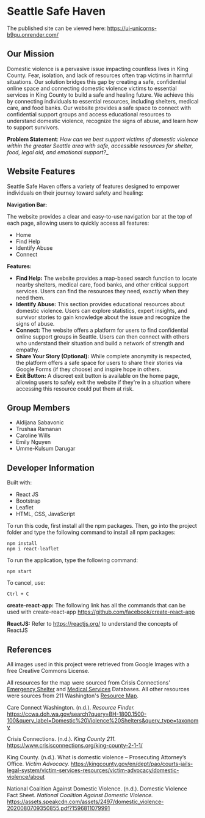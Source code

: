 # Seattle Safe Haven

The published site can be viewed here: https://ui-unicorns-b9qu.onrender.com/ 

## Our Mission

Domestic violence is a pervasive issue impacting countless lives in King County. Fear, isolation, and lack of resources often trap victims in harmful situations. Our solution bridges this gap by creating a safe, confidential online space and connecting domestic violence victims to essential services in King County to build a safe and healing future. We achieve this by connecting individuals to essential resources, including shelters, medical care, and food banks. Our website provides a safe space to connect with confidential support groups and access educational resources to understand domestic violence, recognize the signs of abuse, and learn how to support survivors.

**Problem Statement**: _How can we best support victims of domestic violence within the greater Seattle area with safe, accessible resources for shelter, food, legal aid, and emotional support?__

## Website Features

Seattle Safe Haven offers a variety of features designed to empower individuals on their journey toward safety and healing:

**Navigation Bar:**

The website provides a clear and easy-to-use navigation bar at the top of each page, allowing users to quickly access all features:

- Home
- Find Help
- Identify Abuse
- Connect
  
**Features:**

- **Find Help:** The website provides a map-based search function to locate nearby shelters, medical care, food banks, and other critical support services. Users can find the resources they need, exactly when they need them.
- **Identify Abuse:** This section provides educational resources about domestic violence. Users can explore statistics, expert insights, and survivor stories to gain knowledge about the issue and recognize the signs of abuse.
- **Connect:** The website offers a platform for users to find confidential online support groups in Seattle. Users can then connect with others who understand their situation and build a network of strength and empathy.
- **Share Your Story (Optional):** While complete anonymity is respected, the platform offers a safe space for users to share their stories via Google Forms (if they choose) and inspire hope in others.
- **Exit Button:** A discreet exit button is available on the home page, allowing users to safely exit the website if they're in a situation where accessing this resource could put them at risk.

## Group Members

- Aldijana Sabavonic
- Trushaa Ramanan
- Caroline Wills
- Emily Nguyen
- Umme-Kulsum Darugar 

## Developer Information

Built with:

- React JS
- Bootstrap
- Leaflet
- HTML, CSS, JavaScript

To run this code, first install all the npm packages. Then, go into the project folder and type the following command to install all npm packages:

`npm install`\
`npm i react-leaflet`

To run the application, type the following command:

`npm start`

To cancel, use: 

`Ctrl + C`

**create-react-app:** The following link has all the commands that can be used with create-react-app https://github.com/facebook/create-react-app

**ReactJS:** Refer to https://reactjs.org/ to understand the concepts of ReactJS

## References

All images used in this project were retrieved from Google Images with a free Creative Commons License.

All resources for the map were sourced from Crisis Connections' [Emergency Shelter](https://www.crisisconnections.org/wp-content/uploads/2024/04/6.-ESB-Emergency-Shelters-2nd-Quarter-2024-3.pdf) and [Medical Services](https://www.crisisconnections.org/wp-content/uploads/2024/04/5.ESB-Seattle-Health-Services-2nd-Quarter-2024-3.pdf) Databases. All other resources were sources from 211 Washington's [Resource Map](https://search.wa211.org/en/search?query=RP-1400.2500&query_label=General+Counseling+Services&query_type=taxonomy&location=King+County%2C+Washington%2C+United+States&coords=-122.297622%2C47.59526). 

Care Connect Washington. (n.d.). *Resource Finder.* https://ccwa.doh.wa.gov/search?query=BH-1800.1500-100&query_label=Domestic%20Violence%20Shelters&query_type=taxonomy

Crisis Connections. (n.d.). *King County 211.* https://www.crisisconnections.org/king-county-2-1-1/

King County. (n.d.). What is domestic violence – Prosecuting Attorney’s Office. *Victim Advocacy.* https://kingcounty.gov/en/dept/pao/courts-jails-legal-system/victim-services-resources/victim-advocacy/domestic-violence/about

National Coalition Against Domestic Violence. (n.d.). Domestic Violence Fact Sheet. *National Coalition Against Domestic Violence.* https://assets.speakcdn.com/assets/2497/domestic_violence-2020080709350855.pdf?1596811079991
